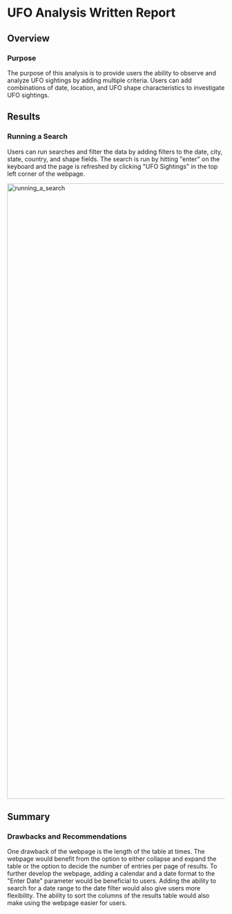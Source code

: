 # UFO Analysis Written Report
## Overview
### Purpose
The purpose of this analysis is to provide users the ability to observe and analyze UFO sightings by adding multiple criteria. Users can add combinations of date, location, and UFO shape characteristics to investigate UFO sightings. 
## Results
### Running a Search
Users can run searches and filter the data by adding filters to the date, city, state, country, and shape fields. The search is run by hitting "enter" on the keyboard and the page is refreshed by clicking "UFO Sightings" in the top left corner of the webpage.

<img width="1423" alt="running_a_search" src="https://user-images.githubusercontent.com/107484694/190636159-e93f0824-b681-40b4-a177-9f5176636961.png">

## Summary
### Drawbacks and Recommendations
One drawback of the webpage is the length of the table at times. The webpage would benefit from the option to either collapse and expand the table or the option to decide the number of entries per page of results.
To further develop the webpage, adding a calendar and a date format to the "Enter Date" parameter would be beneficial to users. Adding the ability to search for a date range to the date filter would also give users more flexibility. The ability to sort the columns of the results table would also make using the webpage easier for users. 
